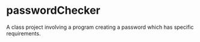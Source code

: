 # passwordChecker

A class project involving a program creating a password which has specific requirements. 
